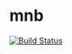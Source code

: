 # mnb

[![Build Status](https://travis-ci.org/MattSwanson/mnb.svg?branch_master)](https://travis-ci.org/MattSwanson/mnb)
